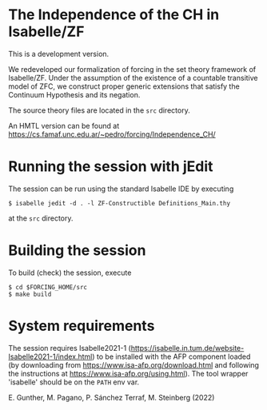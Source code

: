 The Independence of the CH in Isabelle/ZF
=========================================

This is a development version.

We redeveloped our formalization of forcing in the set theory framework of
Isabelle/ZF. Under the assumption of the existence of a countable
transitive model of ZFC, we construct proper generic extensions
that satisfy the Continuum Hypothesis and its negation.

The source theory files are located in the `src` directory.

An HMTL version can be found at
https://cs.famaf.unc.edu.ar/~pedro/forcing/Independence_CH/


Running the session with jEdit
==============================

The session can be run using the standard Isabelle IDE by
executing
```
$ isabelle jedit -d . -l ZF-Constructible Definitions_Main.thy
```
at the `src` directory.

Building the session
====================

To build (check) the session, execute
```
$ cd $FORCING_HOME/src
$ make build
```

System requirements
===================

The session requires Isabelle2021-1 (https://isabelle.in.tum.de/website-Isabelle2021-1/index.html)
to be installed with the AFP component loaded (by downloading from
https://www.isa-afp.org/download.html and following the instructions at https://www.isa-afp.org/using.html).
The tool wrapper 'isabelle' should be on the `PATH` env var.


E. Gunther, M. Pagano, P. Sánchez Terraf, M. Steinberg (2022)
